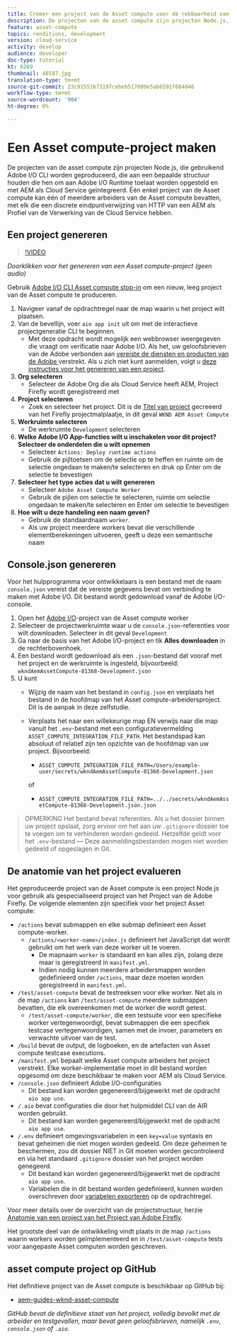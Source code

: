 ```yaml
---
title: Creeer een project van de Asset compute voor de rekbaarheid van de Asset compute
description: De projecten van de asset compute zijn projecten Node.js, die gebruikend Adobe I/O CLI worden geproduceerd, die aan een bepaalde structuur houden die hen om aan Adobe I/O Runtime toelaat worden opgesteld en met AEM als Cloud Service geïntegreerd.
feature: asset-compute
topics: renditions, development
version: cloud-service
activity: develop
audience: developer
doc-type: tutorial
kt: 6269
thumbnail: 40197.jpg
translation-type: tm+mt
source-git-commit: 23c91551673197cebeb517089e5ab6591f084846
workflow-type: tm+mt
source-wordcount: '904'
ht-degree: 0%

---
```



# Een Asset compute-project maken

De projecten van de asset compute zijn projecten Node.js, die gebruikend Adobe I/O CLI worden geproduceerd, die aan een bepaalde structuur houden die hen om aan Adobe I/O Runtime toelaat worden opgesteld en met AEM als Cloud Service geïntegreerd. Één enkel project van de Asset compute kan één of meerdere arbeiders van de Asset compute bevatten, met elk die een discrete eindpuntverwijzing van HTTP van een AEM als Profiel van de Verwerking van de Cloud Service hebben.

## Een project genereren

>[!VIDEO](https://video.tv.adobe.com/v/40197/?quality=12&learn=on)

_Doorklikken voor het genereren van een Asset compute-project (geen audio)_

Gebruik [Adobe I/O CLI Asset compute stop-in](../set-up/development-environment.md#aio-cli) om een nieuw, leeg project van de Asset compute te produceren.

1. Navigeer vanaf de opdrachtregel naar de map waarin u het project wilt plaatsen.
1. Van de bevellijn, voer `aio app init` uit om met de interactieve projectgeneratie CLI te beginnen.
   + Met deze opdracht wordt mogelijk een webbrowser weergegeven die vraagt om verificatie naar Adobe I/O. Als het, uw geloofsbrieven van de Adobe verbonden aan [vereiste de diensten en producten van de Adobe ](../set-up/accounts-and-services.md) verstrekt. Als u zich niet kunt aanmelden, volgt u [deze instructies voor het genereren van een project](https://github.com/AdobeDocs/project-firefly/blob/master/getting_started/first_app.md#42-developer-is-not-logged-in-as-enterprise-organization-user).
1. __Org selecteren__
   + Selecteer de Adobe Org die als Cloud Service heeft AEM, Project Firefly wordt geregistreerd met
1. __Project selecteren__
   + Zoek en selecteer het project. Dit is de [Titel van project](../set-up/firefly.md) gecreeerd van het Firefly projectmalplaatje, in dit geval `WKND AEM Asset Compute`
1. __Werkruimte selecteren__
   + De werkruimte `Development` selecteren
1. __Welke Adobe I/O App-functies wilt u inschakelen voor dit project? Selecteer de onderdelen die u wilt opnemen__
   + Selecteer `Actions: Deploy runtime actions`
   + Gebruik de pijltoetsen om de selectie op te heffen en ruimte om de selectie ongedaan te maken/te selecteren en druk op Enter om de selectie te bevestigen
1. __Selecteer het type acties dat u wilt genereren__
   + Selecteer `Adobe Asset Compute Worker`
   + Gebruik de pijlen om selectie te selecteren, ruimte om selectie ongedaan te maken/te selecteren en Enter om selectie te bevestigen
1. __Hoe wilt u deze handeling een naam geven?__
   + Gebruik de standaardnaam `worker`.
   + Als uw project meerdere workers bevat die verschillende elementberekeningen uitvoeren, geeft u deze een semantische naam

## Console.json genereren

Voor het hulpprogramma voor ontwikkelaars is een bestand met de naam `console.json` vereist dat de vereiste gegevens bevat om verbinding te maken met Adobe I/O. Dit bestand wordt gedownload vanaf de Adobe I/O-console.

1. Open het [Adobe I/O](https://console.adobe.io)-project van de Asset compute worker
1. Selecteer de projectwerkruimte waar u de `console.json`-referenties voor wilt downloaden. Selecteer in dit geval `Development`
1. Ga naar de basis van het Adobe I/O-project en tik __Alles downloaden__ in de rechterbovenhoek.
1. Een bestand wordt gedownload als een `.json`-bestand dat vooraf met het project en de werkruimte is ingesteld, bijvoorbeeld: `wkndAemAssetCompute-81368-Development.json`
1. U kunt
   + Wijzig de naam van het bestand in `config.json` en verplaats het bestand in de hoofdmap van het Asset compute-arbeidersproject. Dit is de aanpak in deze zelfstudie.
   + Verplaats het naar een willekeurige map EN verwijs naar die map vanuit het `.env`-bestand met een configuratievermelding `ASSET_COMPUTE_INTEGRATION_FILE_PATH`. Het bestandspad kan absoluut of relatief zijn ten opzichte van de hoofdmap van uw project. Bijvoorbeeld:
      + `ASSET_COMPUTE_INTEGRATION_FILE_PATH=/Users/example-user/secrets/wkndAemAssetCompute-81368-Development.json`

      of
      + `ASSET_COMPUTE_INTEGRATION_FILE_PATH=../../secrets/wkndAemAssetCompute-81368-Development.json.json`


> OPMERKING
> Het bestand bevat referenties. Als u het dossier binnen uw project opslaat, zorg ervoor om het aan uw `.gitignore` dossier toe te voegen om te verhinderen worden gedeeld. Hetzelfde geldt voor het `.env`-bestand — Deze aanmeldingsbestanden mogen niet worden gedeeld of opgeslagen in Git.

## De anatomie van het project evalueren

Het geproduceerde project van de Asset compute is een project Node.js voor gebruik als gespecialiseerd project van het Project van de Adobe Firefly. De volgende elementen zijn specifiek voor het project Asset compute:

+ `/actions` bevat submappen en elke submap definieert een Asset compute-worker.
   + `/actions/<worker-name>/index.js` definieert het JavaScript dat wordt gebruikt om het werk van deze worker uit te voeren.
      + De mapnaam `worker` is standaard en kan alles zijn, zolang deze maar is geregistreerd in `manifest.yml`.
      + Indien nodig kunnen meerdere arbeidersmappen worden gedefinieerd onder `/actions`, maar deze moeten worden geregistreerd in `manifest.yml`.
+ `/test/asset-compute` bevat de testreeksen voor elke worker. Net als in de map `/actions` kan `/test/asset-compute` meerdere submappen bevatten, die elk overeenkomen met de worker die wordt getest.
   + `/test/asset-compute/worker`, die een testsuite voor een specifieke worker vertegenwoordigt, bevat submappen die een specifiek testcase vertegenwoordigen, samen met de invoer, parameters en verwachte uitvoer van de test.
+ `/build` bevat de output, de logboeken, en de artefacten van Asset compute testcase executions.
+ `/manifest.yml` bepaalt welke Asset compute arbeiders het project verstrekt. Elke worker-implementatie moet in dit bestand worden opgesomd om deze beschikbaar te maken voor AEM als Cloud Service.
+ `/console.json` definieert Adobe I/O-configuraties
   + Dit bestand kan worden gegenereerd/bijgewerkt met de opdracht `aio app use`.
+ `/.aio` bevat configuraties die door het hulpmiddel CLI van de AIR worden gebruikt.
   + Dit bestand kan worden gegenereerd/bijgewerkt met de opdracht `aio app use`.
+ `/.env` definieert omgevingsvariabelen in een  `key=value` syntaxis en bevat geheimen die niet mogen worden gedeeld. Om deze geheimen te beschermen, zou dit dossier NIET in Git moeten worden gecontroleerd en via het standaard `.gitignore` dossier van het project worden genegeerd.
   + Dit bestand kan worden gegenereerd/bijgewerkt met de opdracht `aio app use`.
   + Variabelen die in dit bestand worden gedefinieerd, kunnen worden overschreven door [variabelen exporteren](../deploy/runtime.md) op de opdrachtregel.

Voor meer details over de overzicht van de projectstructuur, herzie [Anatomie van een project van het Project van Adobe Firefly](https://github.com/AdobeDocs/project-firefly/blob/master/getting_started/first_app.md#5-anatomy-of-a-project-firefly-application).

Het grootste deel van de ontwikkeling vindt plaats in de map `/actions` waarin workers worden geïmplementeerd en in `/test/asset-compute` tests voor aangepaste Asset computen worden geschreven.

## asset compute project op GitHub

Het definitieve project van de Asset compute is beschikbaar op GitHub bij:

+ [aem-guides-wknd-asset-compute](https://github.com/adobe/aem-guides-wknd-asset-compute)

_GitHub bevat de definitieve staat van het project, volledig bevolkt met de arbeider en testgevallen, maar bevat geen geloofsbrieven, namelijk  `.env`,  `console.json` of  `.aio`._

